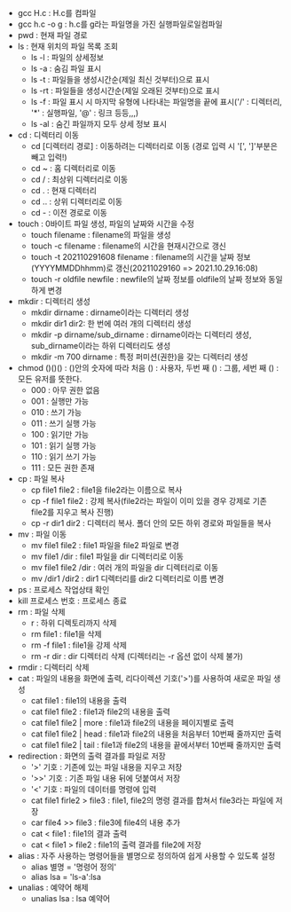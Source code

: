 - gcc H.c : H.c를 컴파일
- gcc h.c -o g : h.c를 g라는 파일명을 가진 실행파일로일컴파일
- pwd : 현재 파일 경로
- ls : 현재 위치의 파일 목록 조회
  - ls -l : 파일의 상세정보
  - ls -a : 숨김 파일 표시
  - ls -t : 파일들을 생성시간순(제일 최신 것부터)으로 표시
  - ls -rt : 파일들을 생성시간순(제일 오래된 것부터)으로 표시
  - ls -f : 파일 표시 시 마지막 유형에 나타내는 파일명을 끝에 표시('/' : 디렉터리, '*' : 실행파일, '@' : 링크 등등,,,)
  - ls -al : 숨긴 파일까지 모두 상세 정보 표시
- cd : 디렉터리 이동
  - cd [디렉터리 경로] : 이동하려는 디렉터리로 이동 (경로 입력 시 '[', ']'부분은 빼고 입력!)
  - cd ~ : 홈 디렉터리로 이동
  - cd / : 최상위 디렉터리로 이동
  - cd . : 현재 디렉터리 
  - cd .. : 상위 디렉터리로 이동
  - cd - : 이전 경로로 이동
- touch : 0바이트 파일 생성, 파일의 날짜와 시간을 수정
  - touch filename : filename의 파일을 생성
  - touch -c filename : filename의 시간을 현재시간으로 갱신
  - touch -t 202110291608 filename : filename의 시간을 날짜 정보(YYYYMMDDhhmm)로 갱신(20211029160 => 2021.10.29.16:08)
  - touch -r oldfile newfile  : newfile의 날짜 정보를 oldfile의 날짜 정보와 동일하게 변경
- mkdir : 디렉터리 생성
  - mkdir dirname : dirname이라는 디렉터리 생성
  - mkdir dir1 dir2: 한 번에 여러 개의 디렉터리 생성
  - mkdir -p dirname/sub_dirname : dirname이라는 디렉터리 생성, sub_dirname이라는 하위 디렉터리도 생성
  - mkdir -m 700 dirname : 특정 퍼미션(권한)을 갖는 디렉터리 생성
- chmod ()()() : ()안의 숫자에 따라 처음 () : 사용자, 두번 째 () : 그룹, 세번 째 () : 모든 유저를 뜻한다.
  - 000 : 아무 권한 없음
  - 001 : 실행만 가능
  - 010 : 쓰기 가능
  - 011 : 쓰기 실행 가능
  - 100 : 읽기만 가능
  - 101 : 읽기 실행 가능
  - 110 : 읽기 쓰기 가능
  - 111 : 모든 권한 존재
- cp : 파일 복사
  - cp file1 file2 : file1을 file2라는 이름으로 복사
  - cp -f file1 file2 : 강제 복사(file2라는 파일이 이미 있을 경우 강제로 기존 file2를 지우고 복사 진행)
  - cp -r dir1 dir2 : 디렉터리 복사. 폴더 안의 모든 하위 경로와 파일들을 복사
- mv : 파일 이동
  - mv file1 file2 : file1 파일을 file2 파일로 변경
  - mv file1 /dir : file1 파일을 dir 디렉터리로 이동
  - mv file1 file2 /dir : 여러 개의 파일을 dir 디렉터리로 이동
  - mv /dir1 /dir2 : dir1 디렉터리를 dir2 디렉터리로 이름 변경
- ps : 프로세스 작업상태 확인
- kill 프로세스 번호 : 프로세스 종료
- rm : 파일 삭제
  - r : 하위 디렉토리까지 삭제
  - rm file1 : file1을 삭제
  - rm -f file1 : file1을 강제 삭제
  - rm -r dir : dir 디렉터리 삭제 (디렉터리는 -r 옵션 없이 삭제 불가)
- rmdir : 디렉터리 삭제
- cat : 파일의 내용을 화면에 출력, 리다이렉션 기호('>')를 사용하여 새로운 파일 생성
  - cat file1 : file1의 내용을 출력
  - cat file1 file2 : file1과 file2의 내용을 출력
  - cat file1 file2 | more : file1과 file2의 내용을 페이지별로 출력
  - cat file1 file2 | head : file1과 file2의 내용을 처음부터 10번째 줄까지만 출력
  - cat file1 file2 | tail : file1과 file2의 내용을 끝에서부터 10번째 줄까지만 출력
- redirection : 화면의 출력 결과를 파일로 저장
  - '>' 기호 : 기존에 있는 파일 내용을 지우고 저장
  - '>>' 기호 : 기존 파일 내용 뒤에 덧붙여서 저장
  - '<' 기호 : 파일의 데이터를 명령에 입력
  - cat file1 firle2 > file3 : file1, file2의 명령 결과를 합쳐서 file3라는 파일에 저장
  - car file4 >> file3 : file3에 file4의 내용 추가
  - cat < file1 : file1의 결과 출력
  - cat < file1 > file2 : file1의 출력 결과를 file2에 저장 
- alias : 자주 사용하는 명령어들을 별명으로 정의하여 쉽게 사용할 수 있도록 설정
  - alias 별명 = '명령어 정의'
  - alias lsa = 'ls-a':lsa
- unalias : 예약어 해제
  - unalias lsa : lsa 예약어 
